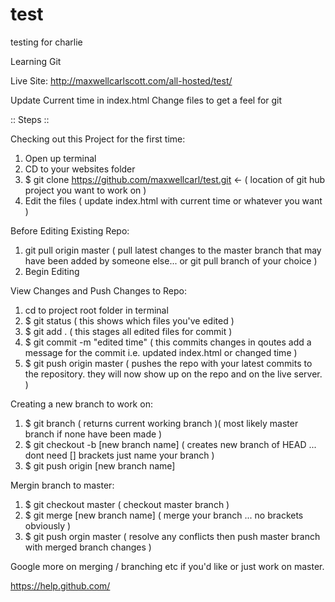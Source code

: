 # test
testing for charlie

Learning Git

Live Site: http://maxwellcarlscott.com/all-hosted/test/

Update Current time in index.html
Change files to get a feel for git

:: Steps ::

Checking out this Project for the first time:

1. Open up terminal
2. CD to your websites folder
3. $ git clone https://github.com/maxwellcarl/test.git   <- ( location of git hub project you want to work on )
4. Edit the files  ( update index.html with current time or whatever you want )

Before Editing Existing Repo: 

1. git pull origin master  ( pull latest changes to the master branch that may have been added by someone else... or git pull branch of your choice )
2. Begin Editing 

View Changes and Push Changes to Repo:

1. cd to project root folder in terminal
2. $ git status  ( this shows which files you've edited )
3. $ git add .   ( this stages all edited files for commit )
4. $ git commit -m "edited time"   ( this commits changes in qoutes add a message for the commit i.e. updated index.html or changed time )
5. $ git push origin master    ( pushes the repo with your latest commits to the repository. they will now show up on the repo and on the live server. )

Creating a new branch to work on:

1. $ git branch   ( returns current working branch )( most likely master branch if none have been made )
2. $ git checkout -b [new branch name]    ( creates new branch of HEAD ... dont need [] brackets just name your branch )
3. $ git push origin [new branch name]

Mergin branch to master:

1. $ git checkout master   ( checkout master branch )
2. $ git merge [new branch name]    ( merge your branch ... no brackets obviously )
3. $ git push orgin master     ( resolve any conflicts then push master branch with merged branch changes )

Google more on merging / branching etc if you'd like or just work on master.

https://help.github.com/
